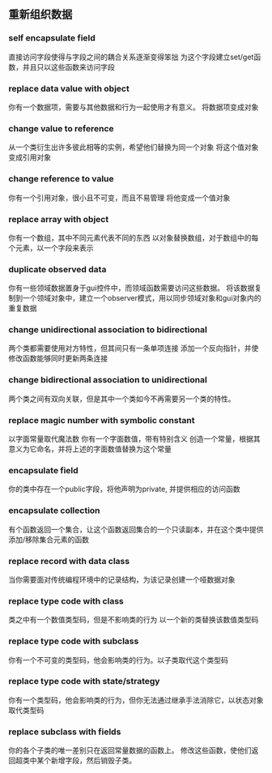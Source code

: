 ## 重新组织数据

### self encapsulate field
直接访问字段使得与字段之间的耦合关系逐渐变得笨拙
为这个字段建立set/get函数，并且只以这些函数来访问字段


### replace data value with object
你有一个数据项，需要与其他数据和行为一起使用才有意义。
将数据项变成对象

### change value to reference 
从一个类衍生出许多彼此相等的实例，希望他们替换为同一个对象
将这个值对象变成引用对象

### change reference to value
你有一个引用对象，很小且不可变，而且不易管理
将他变成一个值对象

### replace array with object
你有一个数组，其中不同元素代表不同的东西
以对象替换数组，对于数组中的每个元素，以一个字段来表示

### duplicate observed data 
你有一些领域数据置身于gui控件中，而领域函数需要访问这些数据。
将该数据复制到一个领域对象中，建立一个observer模式，用以同步领域对象和gui对象内的重复数据

### change unidirectional association to bidirectional 
两个类都需要使用对方特性，但其间只有一条单项连接
添加一个反向指针，并使修改函数能够同时更新两条连接


### change bidirectional association to unidirectional 
两个类之间有双向关联，但是其中一个类如今不再需要另一个类的特性。

### replace magic number with symbolic constant
以字面常量取代魔法数
你有一个字面数值，带有特别含义
创造一个常量，根据其意义为它命名，并将上述的字面数值替换为这个常量


### encapsulate field
你的类中存在一个public字段，将他声明为private, 并提供相应的访问函数

### encapsulate collection
有个函数返回一个集合，让这个函数返回集合的一个只读副本，并在这个类中提供添加/移除集合元素的函数


### replace record with data class 
当你需要面对传统编程环境中的记录结构，为该记录创建一个哑数据对象 

### replace type code with class
类之中有一个数值类型码，但是不影响类的行为
以一个新的类替换该数值类型码

### replace type code with subclass
你有一个不可变的类型码，他会影响类的行为。以子类取代这个类型码

### replace type code with state/strategy
你有一个类型码，他会影响类的行为，但你无法通过继承手法消除它，以状态对象取代类型码

### replace subclass with fields
你的各个子类的唯一差别只在返回常量数据的函数上。
修改这些函数，使他们返回超类中某个新增字段，然后销毁子类。


